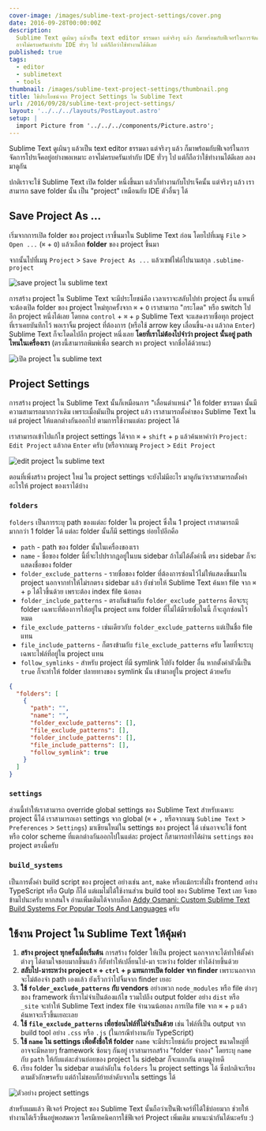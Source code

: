 ```yaml
---
cover-image: /images/sublime-text-project-settings/cover.png
date: 2016-09-28T00:00:00Z
description:
  Sublime Text ดูเผินๆ แล้วเป็น text editor ธรรมดา แต่จริงๆ แล้ว ก็มาพร้อมกับฟีเจอร์ในการจัดการโปรเจ็คอยู่อย่างพอเหมาะ
  อาจไม่ครบครันเท่ากับ IDE ทั่วๆ ไป แต่ก็ถือว่าใช้ทำงานได้ดีเลย
published: true
tags:
  - editor
  - sublimetext
  - tools
thumbnail: /images/sublime-text-project-settings/thumbnail.png
title: ใช้ประโยชน์จาก Project Settings ใน Sublime Text
url: /2016/09/28/sublime-text-project-settings/
layout: '../../../layouts/PostLayout.astro'
setup: |
  import Picture from '../../../components/Picture.astro';
---
```


Sublime Text ดูเผินๆ แล้วเป็น text editor ธรรมดา แต่จริงๆ แล้ว ก็มาพร้อมกับฟีเจอร์ในการจัดการโปรเจ็คอยู่อย่างพอเหมาะ
อาจไม่ครบครันเท่ากับ IDE ทั่วๆ ไป แต่ก็ถือว่าใช้ทำงานได้ดีเลย ลองมาดูกัน

ปกติเราจะใช้ Sublime Text เปิด folder หนึ่งขึ้นมา แล้วก็ทำงานกับโปรเจ็คนั้น แต่จริงๆ แล้ว เราสามารถ save folder นั้น
เป็น "project" เหมือนกับ IDE ตัวอื่นๆ ได้

## Save Project As ...

เริ่มจากการเปิด folder ของ project เราขึ้นมาใน Sublime Text ก่อน โดยไปที่เมนู `File` > `Open ...` (`⌘` + `O`)
แล้วเลือก **folder** ของ project ขึ้นมา

จากนั้นไปที่เมนู `Project` > `Save Project As ...` แล้วเซฟไฟล์ไปนามสกุล `.sublime-project`

![save project ใน sublime text](/images/sublime-text-project-settings/01-save-project-as.png)

การสร้าง project ใน Sublime Text จะมีประโยชน์คือ เวลาเราจะสลับไปทำ project อื่น
แทนที่จะต้องเปิด folder ของ project ใหม่ทุกครั้งจาก `⌘` + `O` เราสามารถ "กระโดด" หรือ switch ไปอีก project หนึ่งได้เลย
โดยกด `control` + `⌘` + `p` Sublime Text จะแสดงรายชื่อทุก project ที่เราเคยบันทึกไว้
พอเราจิ้ม project ที่ต้องการ (หรือใช้ arrow key เลื่อนขึ้น-ลง แล้วกด `Enter`)
Sublime Text ก็จะโดดไปอีก project หนึ่งเลย **โดยที่เราไม่ต้องไปจำว่า project นั้นอยู่ path ไหนในเครื่องเรา**
(ตรงนี้สามารถพิมพ์เพื่อ search หา project จากชื่อได้ด้วยนะ)

![เปิด project ใน sublime text](/images/sublime-text-project-settings/02-switch-project.png)

## Project Settings

การสร้าง project ใน Sublime Text นั้นก็เหมือนการ "เลื่อนตำแหน่ง" ให้ folder ธรรมดา นั้นมีความสามารถมากกว่าเดิม
เพราะเมื่อมันเป็น project แล้ว เราสามารถตั้งค่าของ Sublime Text ในแต่ project ให้แตกต่างกันออกไป ตามการใช้งานแต่ละ project ได้

เราสามารถเข้าไปแก้ไข project settings ได้จาก `⌘` + `shift` + `p` แล้วค้นหาคำว่า `Project: Edit Project` แล้วกด `Enter` ครับ
(หรือจากเมนู `Project` > `Edit Project`

![edit project ใน sublime text](/images/sublime-text-project-settings/03-edit-project.png)

ตอนที่เพิ่งสร้าง project ใหม่ ใน project settings จะยังไม่มีอะไร มาดูกันว่าเราสามารถตั้งค่าอะไรให้ project ของเราได้บ้าง

### `folders`

`folders` เป็นการระบุ path ของแต่ละ folder ใน project ซึ่งใน 1 project เราสามารถมีมากกว่า 1 folder ได้
แต่ละ folder นั้นก็มี settings ย่อยไปอีกคือ

- `path` - path ของ folder นั้นในเครื่องของเรา
- `name` - ชื่อของ folder นี้ที่จะไปปรากฏอยู่ในบน sidebar ถ้าไม่ได้ตั้งค่านี้ ตรง sidebar ก็จะแสดงชื่อของ folder
- `folder_exclude_patterns` - รายชื่อของ folder ที่ต้องการซ่อนไว้ไม่ให้แสดงขึ้นมาใน project นอกจากทำให้ไม่รกตรง sidebar แล้ว ยังช่วยให้ Sublime Text ค้นหา file จาก `⌘` + `p` ได้ไวขึ้นด้วย เพราะต้อง index file น้อยลง
- `folder_include_patterns` - ตรงกันข้ามกับ `folder_exclude_patterns` คือจะระุ folder เฉพาะที่ต้องการให้อยู่ใน project แทน folder ที่ไม่ได้มีรายชื่อในนี้ ก็จะถูกซ่อนไว้หมด
- `file_exclude_patterns` - เช่นเดียวกับ `folder_exclude_patterns` แต่เป็นชื่อ file แทน
- `file_include_patterns` - ก็ตรงข้ามกับ `file_exclude_patterns` ครับ โดยที่จะระบุเฉพาะไฟล์ที่อยู่ใน project แทน
- `follow_symlinks` - สำหรับ project ที่มี symlink ไปยัง folder อื่น หากตั้งค่าตัวนี้เป็น `true` ก็จะทำให้ folder ปลายทางของ symlink นั้น เข้ามาอยู่ใน project ด้วยครับ

```json
{
  "folders": [
    {
      "path": "",
      "name": "",
      "folder_exclude_patterns": [],
      "file_exclude_patterns": [],
      "folder_include_patterns": [],
      "file_include_patterns": [],
      "follow_symlink": true
    }
  ]
}
```

### `settings`

ส่วนนี้ทำให้เราสามารถ override global settings ของ Sublime Text สำหรับเฉพาะ project นี้ได้
เราสามารถเอา settings จาก global (`⌘` + `,` หรือจากเมนู `Sublime Text` > `Preferences` > `Settings`)
มาเขียนใหม่ใน settings ของ project ได้ เช่นอาจจะใช้ font หรือ color scheme ที่แตกต่างกันออกไปในแต่ละ project
ก็สามารถทำได้ผ่าน `settings` ของ project ตรงนี้ครับ

### `build_systems`

เป็นการตั้งค่า build script ของ project อย่างเช่น `ant`, `make` หรือแม้กระทั่งฝั่ง frontend อย่าง TypeScript หรือ Gulp ก็ได้
แต่ผมไม่ได้ใช้งานส่วน build tool ของ Sublime Text เลย จึงขอข้ามไปนะครับ
หากสนใจ อ่านเพิ่มเติมได้จากบล็อก [Addy Osmani: Custom Sublime Text Build Systems For Popular Tools And Languages](https://addyosmani.com/blog/custom-sublime-text-build-systems-for-popular-tools-and-languages/) ครับ

## ใช้งาน Project ใน Sublime Text ให้คุ้มค่า

1. **สร้าง project ทุกครั้งเมื่อเริ่มต้น** การสร้าง folder ให้เป็น project นอกจากจะได้ทำให้ตั้งค่าต่างๆ ได้ตามใจชอบมากขึ้นแล้ว ก็ยังทำให้เปลี่ยนไป-มา ระหว่าง folder ทำได้ง่ายขึ้นด้วย
2. **สลับไป-มาระหว่าง project `⌘` + `ctrl` + `p` แทนการเปิด folder จาก finder** เพราะนอกจากจะไม่ต้องจำ path เองแล้ว ยังเร็วกว่าไปจิ้มจาก finder เยอะ
3. **ใช้ `folder_exclude_patterns` กับ vendors** อย่างพวก `node_modules` หรือ file ต่างๆ ของ framework ที่เราไม่จำเป็นต้องแก้ไข รวมไปถึง output folder อย่าง `dist` หรือ `_site`
   จะทำให้ Sublime Text index file จำนวนน้อยลง การเปิด file จาก `⌘` + `p` แล้วค้นหาจะเร็วขึ้นเยอะเลย
4. **ใช้ `file_exclude_patterns` เพื่อซ่อนไฟล์ที่ไม่จำเป็นด้วย** เช่น ไฟล์ที่เป็น output จาก build tool อย่าง `.css` หรือ `.js`
   (ในกรณีทำงานกับ TypeScript)
5. **ใช้ `name` ใน settings เพื่อตั้งชื่อให้ folder** `name` จะมีประโยชน์กับ project ขนาดใหญ่ที่อาจจะมีหลายๆ framework ซ้อนๆ กันอยู่
   เราสามารถสร้าง "folder จำลอง" โดยระบุ `name` กับ `path` ให้กับแต่ละส่วนย่อยของ project ใน sidebar ก็จะแยกกัน ตามดูง่ายดี
6. เรียง folder ใน sidebar ตามลำดับใน `folders` ใน project settings ได้ ซึ่งปกติจะเรียงตามตัวอักษรครับ แต่ถ้าไม่ชอบก็ย้ายลำดับจากใน settings ได้

![ตัวอย่าง project settings](/images/sublime-text-project-settings/04-settings.png)

สำหรับผมแล้ว ฟีเจอร์ Project ของ Sublime Text นั้นถือว่าเป็นฟีเจอร์ที่ได้ใช้บ่อยมาก ช่วยให้ทำงานได้เร็วขึ้นอยู่พอสมควร
ใครมีเทคนิคการใช้ฟีเจอร์ Project เพิ่มเติม มาแนะนำกันได้นะครับ :)
